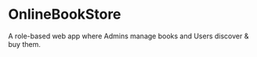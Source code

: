 # OnlineBookStore
A role-based web app where Admins manage books and Users discover &amp; buy them.
